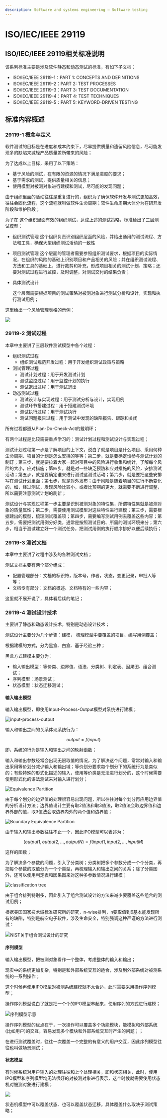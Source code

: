 ```yaml
---
description: Software and systems engineering — Software testing
---
```


# ISO/IEC/IEEE 29119

## ISO/IEC/IEEE 29119相关标准说明

该系列标准主要是涉及软件静态和动态测试的标准，有如下子文档：

* ISO/IEC/IEEE 29119-1：PART 1: CONCEPTS AND DEFINITIONS
* ISO/IEC/IEEE 29119-2：PART 2: TEST PROCESSES
* ISO/IEC/IEEE 29119-3：PART 3: TEST DOCUMENTATION
* ISO/IEC/IEEE 29119-4：PART 4: TEST TECHNIQUES
* ISO/IEC/IEEE 29119-5：PART 5: KEYWORD-DRIVEN TESTING

## 标准内容概述

### 29119-1 概念与定义

软件测试的目标是在进度和成本约束下，尽早提供质量和遗留风险信息，尽可能发现多的缺陷来减轻产品质量差所带来的风险；

为了达成以上目标，采用了以下策略：

* 基于风险的测试，在有限的资源的情况下满足进度的要求；
* 基于需求的测试，提供质量相关的信息；
* 使用模型对被测对象进行建模和测试，尽可能的发现问题；

由于组织里面的活动往往是重复进行的，组织为了确保软件开发与测试更加高效，往往会固化流程，这个流程就叫做软件生命周期；软件生命周期大体分为在研开发阶段和维护阶段；

为了在 这个组织里面有效的组织测试，达成上述的测试策略，标准给出了三层测试模型：

* 组织测试管理 这个组织负责识别组织层面的风险，并给出通用的测试流程、方法和工具，确保大型组织测试活动的一致性
* 项目测试管理 这个层面的管理者需要参照组织测试要求，根据项目的实际情况，在组织的风险的基础上识别项目和产品相关的风险；并在组织测试流程、方法和工具的基础上，进行裁剪和补充，形成项目相关的测试计划、策略；还要对测试过程进行监控，及时调整，对测试交付的结果负责；
* 具体测试设计

  这个层面需要根据项目的测试策略对被测对象进行测试分析和设计，实现和执行测试用例；

这里给出一个风险管理表格的示例：

![](../../../.gitbook/assets/image%20%28122%29.png)

### 29119-2 测试过程

本章中主要讲了三层软件测试模型中各个过程：

* 组织测试过程
  * 组织测试规范开发过程：用于开发组织测试政策与策略
* 测试管理过程
  * 测试计划过程：用于开发测试计划
  * 测试监控过程：用于监控计划的执行
  * 测试退出过程：用于测试退出
* 动态测试过程
  * 测试设计与实现过程：用于测试分析与设计，实现用例
  * 测试环节搭建过程：用于搭建测试环境
  * 测试执行过程：用于测试执行
  * 测试问题报告过程：用于测试中发现的缺陷报告、跟踪和关闭

所有过程都遵从Plan-Do-Check-Act的戴明环；

有两个过程是比较需要重点学习的：测试计划过程和测试设计与实现过程；

测试计划过程第一步是了解项目的上下文，说白了就是项目是什么项目、采用何种生命周期、项目的计划是怎么安排的等等；第二步，就是要确定谁参与测试计划的制订；第三步，就是要拉着大家一起对项目中的风险进行收集和统计，了解每个风险的大小，应对措施；第四步，就是对一些缺乏预防和应对措施的风险，安排测试活动；第五步，就是要确定谁来进行测试这测试活动；第六步，就是要把这些安排写在测试计划里面；第七步，就是对外发布；由于风险是随着项目的进行不断变化的，如，经过测试，发现风险比较小，或者比预期的更大，就需要不断进行调整，所以需要注意测试计划的刷新；

测试设计与实现过程第一步主要是识别被测对象的特性集，所谓特性集就是被测对象的质量属性；第二步，需要使用测试模型对这些特性进行建模；第三步，需要根据建出的模型，梳理测试覆盖项；第四步，需要编写测试用例去覆盖这些内容；第五步，需要把测试用例分好类，通常是按照测试目的、所需的测试环境来分；第六步，相当于测试建立好一个测试任务，把测试用例的执行顺序排好以便后续执行；

### 29119-3 测试文档

本章中主要讲了过程中涉及的各种测试文档；

测试文档主要有两个部分组成：

* 配置管理部分：文档的标识符，版本号，作者，状态，变更记录，审批人等等；
* 文档专有部分：文档的概述、文档特有的一些内容；

这里就不展开说了，具体看后续的笔记；

### 29119-4 测试设计技术

主要讲了静态和动态设计技术，特别是动态设计技术；

测试设计主要分为几个步骤：建模， 梳理模型中要覆盖的项目，编写用例覆盖；

根据建模的方式，分为黑盒、白盒、基于经验三种；

黑盒方式建模主要分为：

* 输入输出模型：等价类、边界值、语法、分类树、判定表、因果图、组合测试；
* 序列模型：场景测试；
* 状态模型：状态迁移测试；

#### **输入输出模型**

输入输出模型，即使用Input-Process-Output模型对系统进行建模；

![input-process-output](../../../.gitbook/assets/image%20%28129%29.png)

输入和输出之间的关系体现系统行为：

$$
output = f(input)
$$

即，系统的行为是输入和输出之间的映射函数；

输入和输出参数经常会出现无限取值的情况，为了解决这个问题，常常对输入和输出采用等价划分减少输入和输出域；等价划分要求每个划分下的系统行为是类似的；有些特殊的形式化描述的输入，使用等价类是无法进行划分的，这个时候需要使用形式化的语法测试来对输入进行划分；

![Equivalence Partition](../../../.gitbook/assets/image%20%28128%29.png)

由于每个划分的边界值的处理很容易出现问题，所以往往对每个划分再应用边界值的分析设计方法；边界值设计主要有取2值法和取3值法，取2值法会取边界值和边界外部的值，取3值法会取边界内外的两个值和边界值；

![Boundary Equivalence Partition](../../../.gitbook/assets/image%20%28118%29.png)

由于输入和输出参数往往不止一个，因此IPO模型可以表述为：

$$
(output1,output2, ..., outputN) = f(input1, input2, ..., inputM)
$$

这样的函数；

为了解决多个参数的问题，引入了分类树；分类树把多个参数分成一个个分类，再把每个参数的取值分为一个个类型，再梳理输入和输出之间的关系；除了分类图外，还可以使用判定表和因果图来对这种多参数情况进行建模；

![classification tree](../../../.gitbook/assets/image%20%28113%29.png)



由于组合排列特别多，因此引入了组合测试设计的方法来减少要覆盖这些组合的测试用例；

根据美国国家技术域标准研究所的研究，n-wise排列，n要取值到6基本能发现所有的缺陷，特别是航空电子软件，涉及生命安全，特别强调这种严谨的方法进行测试：

![NIST&#x5173;&#x4E8E;&#x7EC4;&#x5408;&#x6D4B;&#x8BD5;&#x8BBE;&#x8BA1;&#x7684;&#x7814;&#x7A76;](../../../.gitbook/assets/image%20%28130%29.png)

#### 序列模型

输入输出模型，把被测对象看作一个整体，考虑整体的输入和输出；

现实中的系统更加复杂，特别是和外部系统交互的适合，涉及到外部系统对被测系统的一系列操作；

这个时候再使用IPO模型对被测系统建模就不太合适，此时需要采用操作序列模型；

操作序列模型说白了就是把一个个的IPO模型串起来，使用序列的方式进行建模；

![&#x5E8F;&#x5217;&#x6A21;&#x578B;&#x793A;&#x610F;](../../../.gitbook/assets/image%20%28121%29.png)

操作序列模型的优点在于，一次操作可以覆盖多个功能模块，能模拟和外部系统\(比如用户\)的交互，容易发现多个模块和外部系统交互时产生的问题；；

在进行测试覆盖时，往往一次覆盖一个完整的有意义的用户交互，因此序列模型往往也叫做场景测试；

#### 状态模型

有时候系统对用户输入的处理往往和上个处理相关，即和状态相关，此时，使用IPO模型和序列模型均无法很好的对被测对象进行表示，这个时候就需要使用状态机对被测对象进行建模；

![](../../../.gitbook/assets/image%20%28123%29.png)

状态机模型中可以覆盖状态、也可以覆盖状态迁移，具体覆盖什么取决于测试策略；



